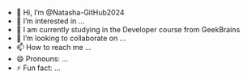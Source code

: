 - 👋 Hi, I’m @Natasha-GitHub2024
- 👀 I’m interested in ...
- 🌱 I am currently studying in the Developer course from GeekBrains
- 💞️ I’m looking to collaborate on ...
- 📫 How to reach me ...
- 😄 Pronouns: ...
- ⚡ Fun fact: ...

<!---
Natasha-GitHub2024/Natasha-GitHub2024 is a ✨ special ✨ repository because its `README.md` (this file) appears on your GitHub profile.
You can click the Preview link to take a look at your changes.
--->
